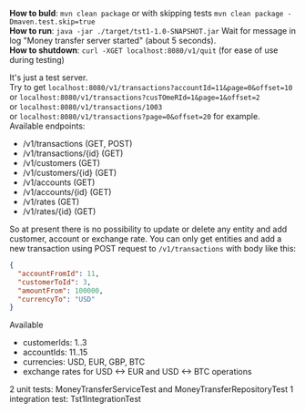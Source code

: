 **How to buld**: `mvn clean package` or with skipping tests `mvn clean package -Dmaven.test.skip=true`  
**How to run**: `java -jar ./target/tst1-1.0-SNAPSHOT.jar` Wait for message in log "Money transfer server started" (about 5 seconds).  
**How to shutdown**: `curl -XGET localhost:8080/v1/quit` (for ease of use during testing)

It's just a test server.  
Try to get `localhost:8080/v1/transactions?accountId=11&page=0&offset=10`  
or `localhost:8080/v1/transactions?cusTOmeRId=1&page=1&offset=2`  
or `localhost:8080/v1/transactions/1003`  
or `localhost:8080/v1/transactions?page=0&offset=20` for example.  
Available endpoints:  
- /v1/transactions (GET, POST)  
- /v1/transactions/{id} (GET)  
- /v1/customers (GET)
- /v1/customers/{id} (GET)
- /v1/accounts (GET)
- /v1/accounts/{id} (GET)
- /v1/rates (GET)
- /v1/rates/{id} (GET)

So at present there is no possibility to update or delete any entity and add customer, account or exchange rate. You can only get entities and add a new transaction using POST request to `/v1/transactions` with body like this: 
```json
{
  "accountFromId": 11,
  "customerToId": 3,
  "amountFrom": 100000,
  "currencyTo": "USD"
}
```
Available 
- customerIds: 1..3
- accountIds: 11..15
- currencies: USD, EUR, GBP, BTC
- exchange rates for USD <-> EUR and USD <-> BTC operations

2 unit tests: MoneyTransferServiceTest and MoneyTransferRepositoryTest
1 integration test: Tst1IntegrationTest